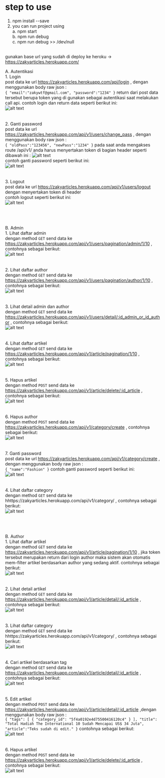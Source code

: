 # step to use

1. npm install --save
2. you can run project using <br/>
    a. npm start <br/>
    b. npm run debug <br/>
    c. npm run debug >> /dev/null <br/> <br/>

gunakan base url yang sudah di deploy ke heroku ->  https://zakyarticles.herokuapp.com/

A. Autentikasi<br/>
    1. Login<br/>
    post data ke url https://zakyarticles.herokuapp.com/api/login , dengan menggunakan body raw json : <br/>
    ```
    {
        "email":"zakywtf@gmail.com",
        "password":"1234"
    }
    ```
    return dari post data tersebut berupa token yang di gunakan sebagai autentikasi saat melakukan call api. contoh login dan return data seperti berikut ini: <br/>
    ![alt text](https://github.com/zakywtf/portal_berita/blob/master/documentation/login.png?raw=true)<br/><br/><br/>
    2. Ganti password<br/>
    post data ke url https://zakyarticles.herokuapp.com/api/v1/users/change_pass , dengan menggunakan body raw json : <br/>
    ```
    {
        "oldPass":"123456",
        "newPass":"1234"
    }
    ```
    pada saat anda mengakses route /api/v1/ anda harus menyertakan token di bagian header seperti dibawah ini : 
    ![alt text](https://github.com/zakywtf/portal_berita/blob/master/documentation/headertoken.png?raw=true)<br/>
    contoh ganti password seperti berikut ini: <br/>
    ![alt text](https://github.com/zakywtf/portal_berita/blob/master/documentation/changepass.png?raw=true)<br/><br/><br/>
    3. Logout<br/>
    post data ke url https://zakyarticles.herokuapp.com/api/v1/users/logout dengan menyertakan token di header <br/>
    contoh logout seperti berikut ini: <br/>
    ![alt text](https://github.com/zakywtf/portal_berita/blob/master/documentation/logout.png?raw=true)<br/><br/><br/><br/>


B. Admin<br/>
    1. Lihat daftar admin<br/>
    dengan method 
    ```
    GET
    ```
    send data ke https://zakyarticles.herokuapp.com/api/v1/users/pagination/admin/1/10 , contohnya sebagai berikut: <br/>
    ![alt text](https://github.com/zakywtf/portal_berita/blob/master/documentation/getadmin.png?raw=true)<br/><br/><br/>
    2. Lihat daftar author<br/>
    dengan method 
    ```
    GET
    ```
    send data ke https://zakyarticles.herokuapp.com/api/v1/users/pagination/author/1/10 , contohnya sebagai berikut: <br/>
    ![alt text](https://github.com/zakywtf/portal_berita/blob/master/documentation/getauthor.png?raw=true)<br/><br/><br/>
    3. Lihat detail admin dan author<br/>
    dengan method 
    ```
    GET
    ```
    send data ke https://zakyarticles.herokuapp.com/api/v1/users/detail/:id_admin_or_id_author , contohnya sebagai berikut: <br/>
    ![alt text](https://github.com/zakywtf/portal_berita/blob/master/documentation/detailadminauthor.png?raw=true)<br/><br/><br/>
    4. Lihat daftar artikel<br/>
    dengan method 
    ```
    GET
    ```
    send data ke https://zakyarticles.herokuapp.com/api/v1/article/pagination/1/10 , contohnya sebagai berikut: <br/>
    ![alt text](https://github.com/zakywtf/portal_berita/blob/master/documentation/getarticles.png?raw=true)<br/><br/><br/>
    5. Hapus artikel<br/>
    dengan method 
    ```
    POST
    ```
    send data ke https://zakyarticles.herokuapp.com/api/v1/article/delete/:id_article , contohnya sebagai berikut: <br/>
    ![alt text](https://github.com/zakywtf/portal_berita/blob/master/documentation/deletearticle.png?raw=true)<br/><br/><br/>
    6. Hapus author<br/>
    dengan method 
    ```
    POST
    ```
    send data ke https://zakyarticles.herokuapp.com/api/v1/category/create , contohnya sebagai berikut: <br/>
    ![alt text](https://github.com/zakywtf/portal_berita/blob/master/documentation/deleteauthor.png?raw=true)<br/><br/><br/>
    7. Ganti password<br/>
    post data ke url https://zakyarticles.herokuapp.com/api/v1/category/create , dengan menggunakan body raw json : <br/>
    ```
    {
        "name":"Fashion"
    }
    ```
    contoh ganti password seperti berikut ini: <br/>
    ![alt text](https://github.com/zakywtf/portal_berita/blob/master/documentation/createcategory.png?raw=true)<br/><br/><br/>
    4. Lihat daftar category<br/>
    dengan method 
    ```
    GET
    ```
    send data ke hhttps://zakyarticles.herokuapp.com/api/v1/category/ , contohnya sebagai berikut: <br/>
    ![alt text](https://github.com/zakywtf/portal_berita/blob/master/documentation/getcategory.png?raw=true)<br/><br/><br/><br/>


B. Author<br/>
    1. Lihat daftar artikel<br/>
    dengan method 
    ```
    GET
    ```
    send data ke https://zakyarticles.herokuapp.com/api/v1/article/pagination/1/10 , jika token tersebut merupakan return dari login author maka sistem akan otomatis mem-filter artikel berdasarkan author yang sedang aktif. contohnya sebagai berikut: <br/>
    ![alt text](https://github.com/zakywtf/portal_berita/blob/master/documentation/getarticles.png?raw=true)<br/><br/><br/>
    2. Lihat detail artikel<br/>
    dengan method 
    ```
    GET
    ```
    send data ke https://zakyarticles.herokuapp.com/api/v1/article/detail/:id_article , contohnya sebagai berikut: <br/>
    ![alt text](https://github.com/zakywtf/portal_berita/blob/master/documentation/detailarticle.png?raw=true)<br/><br/><br/>
    3. Lihat daftar category<br/>
    dengan method 
    ```
    GET
    ```
    send data ke hhttps://zakyarticles.herokuapp.com/api/v1/category/ , contohnya sebagai berikut: <br/>
    ![alt text](https://github.com/zakywtf/portal_berita/blob/master/documentation/getcategory.png?raw=true)<br/><br/><br/>
    4. Cari artikel berdasarkan tag<br/>
    dengan method 
    ```
    GET
    ```
    send data ke https://zakyarticles.herokuapp.com/api/v1/article/detail/:id_article , contohnya sebagai berikut: <br/>
    ![alt text](https://github.com/zakywtf/portal_berita/blob/master/documentation/dad.png?raw=true)<br/><br/><br/>
    5. Edit artikel<br/>
    dengan method 
    ```
    POST
    ```
    send data ke https://zakyarticles.herokuapp.com/api/v1/article/detail/:id_article ,dengan menggunakan body raw json : <br/>
    ```
    {
        "tags": [
            {
                "category_id": "5f4a0192e4d75500416120c4"
            }
        ],
        "title": "Total Hadiah The International 10 Sudah Mencapai US$ 34 Juta",
        "article":"Teks sudah di edit."
    }
    ```
    contohnya sebagai berikut: <br/>
    ![alt text](https://github.com/zakywtf/portal_berita/blob/master/documentation/editarticle.png?raw=true)<br/><br/><br/>
    6. Hapus artikel<br/>
    dengan method 
    ```
    POST
    ```
    send data ke https://zakyarticles.herokuapp.com/api/v1/article/delete/:id_article , contohnya sebagai berikut: <br/>
    ![alt text](https://github.com/zakywtf/portal_berita/blob/master/documentation/deletearticle.png?raw=true)<br/><br/><br/>